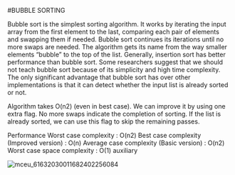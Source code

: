 #BUBBLE SORTING

Bubble sort is the simplest sorting algorithm. It works by iterating the input array from the first
element to the last, comparing each pair of elements and swapping them if needed. Bubble sort
continues its iterations until no more swaps are needed. The algorithm gets its name from the way
smaller elements “bubble” to the top of the list. Generally, insertion sort has better performance
than bubble sort. Some researchers suggest that we should not teach bubble sort because of its
simplicity and high time complexity.
The only significant advantage that bubble sort has over other implementations is that it can detect
whether the input list is already sorted or not.

Algorithm takes O(n2) (even in best case). We can improve it by using one extra flag. No more
swaps indicate the completion of sorting. If the list is already sorted, we can use this flag to skip
the remaining passes.

Performance
Worst case complexity : O(n2)
Best case complexity (Improved version) : O(n)
Average case complexity (Basic version) : O(n2)
Worst case space complexity : O(1) auxiliary


![mceu_61632030011682402256084](https://github.com/ys5sh/All-Sorting-Algorithm/assets/88985349/461a4532-ec8b-40d5-99fd-89456437a57c)
